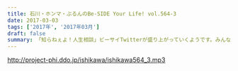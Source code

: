 ```yaml
---
title: 石川・ホンマ・ぶるんのBe-SIDE Your Life! vol.564-3
date: 2017-03-03
tags: ['2017年', '2017年03月']
draft: false
summary: 「知らねぇよ！人生相談」ビーサイTwitterが盛り上がっていくようです。みんなもチェック！！SAITO
---
```


http://project-phi.ddo.jp/ishikawa/ishikawa564_3.mp3
